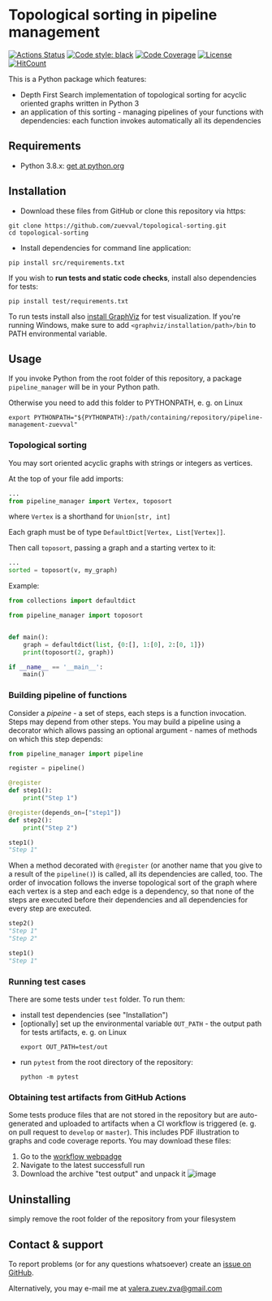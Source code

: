 # Topological sorting in pipeline management

[![Actions Status](https://github.com/zuevval/topological-sorting/workflows/Python%20CI/badge.svg?branch=develop)](https://github.com/zuevval/topological-sorting/actions)
[![Code style: black](https://img.shields.io/badge/code%20style-black-000000.svg)](https://github.com/psf/black)
[![Code Coverage](https://codecov.io/gh/zuevval/topological-sorting/branch/develop/graph/badge.svg)](https://codecov.io/gh/zuevval/topological-sorting)
[![License](https://img.shields.io/badge/License-Apache%202.0-blue.svg)](https://opensource.org/licenses/Apache-2.0)
[![HitCount](http://hits.dwyl.com/zuevval/topological-sorting.svg)](http://hits.dwyl.com/zuevval/topological-sorting)

This is a Python package which features:
 - Depth First Search implementation of topological sorting for acyclic oriented graphs written in Python 3
 - an application of this sorting - managing pipelines of your functions with dependencies: each function invokes automatically all its dependencies

## Requirements
- Python 3.8.x: [get at python.org](https://www.python.org/downloads/)

## Installation
- Download these files from GitHub or clone this repository via https:
```shell script
git clone https://github.com/zuevval/topological-sorting.git
cd topological-sorting
```
- Install dependencies for command line application:
 ```shell script
 pip install src/requirements.txt
```
If you wish to **run tests and static code checks**, install also dependencies for tests:
```shell script
pip install test/requirements.txt
```
To run tests install also [install GraphViz](https://www.graphviz.org/download/) for test visualization. If you're running Windows, 
make sure to add `<graphviz/installation/path>/bin` to PATH environmental variable.

## Usage
If you invoke Python from the root folder of this repository, a package `pipeline_manager` will be in your Python path.

Otherwise you need to add this folder to PYTHONPATH, e. g. on Linux
```shell script
export PYTHONPATH="${PYTHONPATH}:/path/containing/repository/pipeline-management-zuevval"
```
### Topological sorting
You may sort oriented acyclic graphs with strings or integers as vertices.

At the top of your file add imports:
```python
...
from pipeline_manager import Vertex, toposort
```
where `Vertex` is a shorthand for `Union[str, int]`

Each graph must be of type `DefaultDict[Vertex, List[Vertex]]`.

Then call `toposort`, passing a graph and a starting vertex to it:
```python
...
sorted = toposort(v, my_graph)
```

Example:
```python
from collections import defaultdict

from pipeline_manager import toposort


def main():
    graph = defaultdict(list, {0:[], 1:[0], 2:[0, 1]})
    print(toposort(2, graph))

if __name__ == '__main__':
    main()

```

### Building pipeline of functions

Consider a *pipeine* - a set of steps, each steps is a function invocation. Steps may depend from other steps. You may build a pipeline using
a decorator which allows passing an optional argument - names of methods on which this step depends:

```python
from pipeline_manager import pipeline

register = pipeline()

@register
def step1():
    print("Step 1")

@register(depends_on=["step1"])
def step2():
    print("Step 2")

step1()
"Step 1"
```

When a method decorated with `@register` (or another name that you give to a result of the `pipeline()`) is called, all 
its dependencies are called, too. The order of invocation follows the inverse topological sort of the graph where
each vertex is a step and each edge is a dependency, so that none of the steps are executed before their dependencies and
all dependencies for every step are executed.

```python
step2()
"Step 1"
"Step 2"

step1()
"Step 1"
```

### Running test cases
There are some tests under `test` folder. To run them:
 - install test dependencies (see "Installation")
 - \[optionally\] set up the environmental variable `OUT_PATH` - the output path for tests artifacts, e. g. on Linux
     ```shell script
    export OUT_PATH=test/out
    ```
 - run `pytest` from the root directory of the repository:
    ```shell script
    python -m pytest
    ```

### Obtaining test artifacts from GitHub Actions
Some tests produce files that are not stored in the repository but are auto-generated and uploaded to artifacts when a
CI workflow is triggered (e. g. on pull request to `develop` or `master`). This includes PDF illustration to graphs and 
code coverage reports. You may download these files:
1. Go to the [workflow webpadge](https://github.com/zuevval/topological-sorting/actions)
1. Navigate to the latest successfull run
1. Download the archive "test output" and unpack it
![image](https://user-images.githubusercontent.com/23435506/94366555-c94f6f80-00e1-11eb-86d4-07f610f7bff0.png)


## Uninstalling

simply remove the root folder of the repository from your filesystem

## Contact & support
To report problems (or for any questions whatsoever) create an [issue on GitHub](https://github.com/zuevval/topological-sorting/issues/new).

Alternatively, you may e-mail me at [valera.zuev.zva@gmail.com](mailto:valera.zuev.zva@gmail.com)
